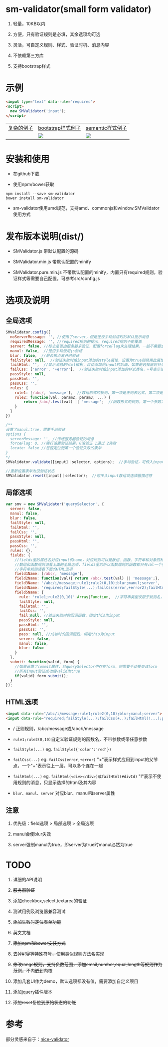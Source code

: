 # sm-validator(small form validator)

1. 轻量，10KB以内

2. 方便，只有验证规则是必填，其余选项均可选

3. 灵活，可自定义规则、样式、验证时机、消息内容

4. 不依赖第三方库

5. 支持bootstrap样式

# 示例
``` html
<input type="text" data-rule="required">
<script>
  new SMValidator('input');
</script>
```

<table>
    <tr>
      <td><a href="https://wldragon.github.io/sm-validator/">复杂的例子</a></td>
      <td><a href="https://wldragon.github.io/sm-validator/bootstrap/">bootstrap样式例子</a></td>
      <td><a href="https://wldragon.github.io/sm-validator/semantic/">semantic样式例子</a></td>
    </tr>
    <tr>
      <td></td>
      <td><img src="https://wldragon.github.io/sm-validator/bootstrap/scan.jpg"></td>
      <td><img src="https://wldragon.github.io/sm-validator/semantic/scan.jpg"></td>
    </tr>
</table>

# 安装和使用
- 在github下载

- 使用npm/bower获取
```
npm install --save sm-validator
bower install sm-validator
```

- sm-validator使用umd规范，支持amd、commonjs和window.SMValidator使用方式

# 发布版本说明(dist/)
- SMValidator.js 带默认配置的源码

- SMValidator.min.js 带默认配置的minify

- SMValidator.pure.min.js 不带默认配置的minify，内置只有required规则，验证样式等需要自己配置，可参考src/config.js

# 选项及说明
## 全局选项
``` javascript
SMValidator.config({
  noServerMessage: '', //使用了server，但是还没手动验证时的默认提示消息
  requiredMessage: '', //required规则的提示，required规则不能覆盖
  server: false, //标志是否由服务器来验证，配置forceFlag来处理结果，一般不需要全局设置，而是针对特定的input来设置
  manul: false,  //是否手动使用js验证
  blur: false,  //是否焦点离开时验证
  failStyle: null,  //验证失败时给input添加的style属性，设置为true则禁用此属性
  failHtml: '',  //显示消息的html模板，自动添加到input的后面，如果是选择器则只会把消息填到选择的标签里
  failCss: ['error', '+error'],  //验证失败时给input添加的样式类名，+号表示往上一层，把样式添加到父标签
  passStyle: null,
  passHtml: '',
  passCss: '',
  rules: {
    rule1: [/abc/, 'message'],  //数组形式的规则，第一项是正则表达式，第二项是验证失败时显示的消息
    rule2: function(val, param2, param3, ...) {
        return /abc/.test(val) || 'message';  //函数形式的规则，第一个参数为input的值，其他参数可选
    }
  }
})

/**
设置了manul:true，需要手动验证
options {
  serverMessage: '', //传递服务器验证的消息
  forceFlag: 0, //强行设置验证结果，0没验证 1通过 2失败
  locate: false //是否定位到第一个验证失败的表单
}
*/
SMValidator.validate([input]｜selector, options);  //手动验证，可传入input数组或选择器描述符

//重新设置表单为没验证状态
SMValidator.reset([input]｜selector);  //可传入input数组或选择器描述符
```

## 局部选项
``` javascript
var smv = new SMValidator('querySelector', {
  server: false,
  manul: false,
  blur: false,
  failStyle: null,
  failHtml: '',
  failCss: '',
  passStyle: null,
  passHtml: '',
  passCss: '',
  rules: {},
  fields: {
    //fields里的属性名对应input的name，对应规则可以是数组、函数、字符串和对象四种类型
    //数组和函数规则请看上面的全局选项，fields里的所以函数规则的函数都只有val一个参数
    //字符串规则请看下面的HTML选项
    field1Name: [/abc/, 'message'],
    field2Name: function(val){ return /abc/.test(val) || 'message';},
    field3Name: '/abc/i/message;rule1;rule2(0,10);blur;manul;server',
    field4Name: 'required;failStyle(...);failCss(error,+error2);failHtml(!...);passStyle(...);passCss(...);passHtml(!...)',
    field5Name: {
      rule: 'rule1;rule2(0,10)'|Array|Function,  //字符串类型仅限于规则名，不支持failStyle等属性
      failStyle: null,
      failHtml: '',
      failCss: '',
      fail:null, //验证失败时的回调函数，绑定this为input
      passStyle: null,
      passHtml: '',
      passCss: '',
      pass: null, //成功时的回调函数，绑定this为input
      server: false,
      manul: false,
      blur: false
    }
  },
  submit: function(valid, form) {
    //如果设置了commit属性，且querySelector中存在form，则需要手动提交该form
    //所有input验证成功后valid为true
    if(valid) form.submit();
  }
});
```

## HTML选项
``` html
<input data-rule="/abc/i/message;rule1;rule2(0,10);blur;manul;server">
<input data-rule="required;failStyle(...);failCss(+..);failHtml(!...);passStyle(...);passCss(++.);passHtml(!...)">
```
- / 正则规则，/abc/message或/abc/i/message

- `rule1;rule2(0,10)`自定义验证规则的函数名，不带参数或带任意参数

- `failStyle(...)` eg. `failStyle({'color':'red'})`

- `failCss(...)` eg. `failCss(error,+error)`
  "+"表示样式应用到input的父节点，一个"+"表示往上一层，可以多个连在一起

- `failHtml(...)` eg. `failHtml(<div></div>)或failHtml(#divId)`
  "!"表示不使用规则的消息，只显示选择的html及其内容

- `blur、manul、server` 对应blur、manul和server属性

## 注意
1. 优先级：field选项 > 局部选项 > 全局选项

2. manul会使blur失效

3. server强制manul为true，即server为true时manul必然为true

# TODO
1. 详细的API说明

2. ~~服务器验证~~

3. 添加checkbox,select,textarea的验证

4. 测试用例及浏览器兼容测试

5. ~~添加失败时定位表单功能~~

6. 英文文档

7. ~~添加npm和bower安装方式~~

8. ~~去掉#!@等特殊符号，使用类似规则方法名实现~~

9. ~~修改range规则，支持负数范围，添加email,number,equal,length等规则作为范例，不内嵌到内核~~

10. 添加几套UI作为demo，默认选项都没有值，需要添加自定义项目

11. 添加jquery插件版本

12. ~~添加reset复位到原始状态的功能~~

# 参考
部分灵感来自于：[nice-validator](https://github.com/niceue/nice-validator)